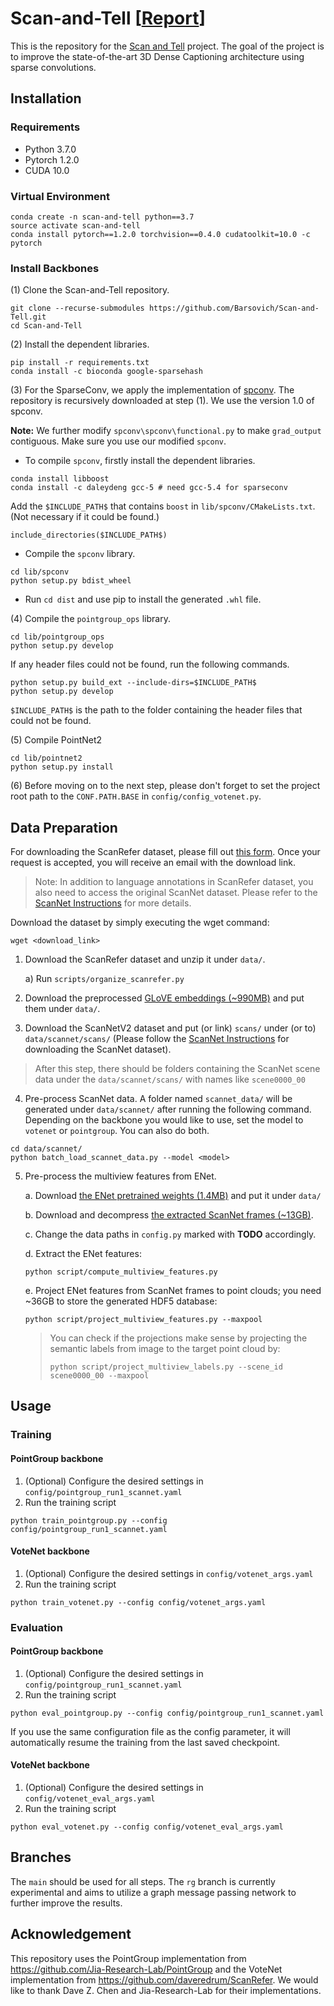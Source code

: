 # Scan-and-Tell [[Report](https://github.com/Barsovich/Scan-and-Tell/blob/main/report.pdf)]
This is the repository for the [Scan and Tell](https://github.com/Barsovich/Scan-and-Tell/blob/main/report.pdf) project. The goal of the project is to improve the state-of-the-art 3D Dense Captioning architecture using sparse convolutions.

## Installation

### Requirements
* Python 3.7.0
* Pytorch 1.2.0
* CUDA 10.0

### Virtual Environment
```
conda create -n scan-and-tell python==3.7
source activate scan-and-tell
conda install pytorch==1.2.0 torchvision==0.4.0 cudatoolkit=10.0 -c pytorch
```

### Install Backbones

(1) Clone the Scan-and-Tell repository.
```
git clone --recurse-submodules https://github.com/Barsovich/Scan-and-Tell.git
cd Scan-and-Tell
```

(2) Install the dependent libraries.
```
pip install -r requirements.txt
conda install -c bioconda google-sparsehash 
```

(3) For the SparseConv, we apply the implementation of [spconv](https://github.com/traveller59/spconv). The repository is recursively downloaded at step (1). We use the version 1.0 of spconv. 

**Note:** We further modify `spconv\spconv\functional.py` to make `grad_output` contiguous. Make sure you use our modified `spconv`.

* To compile `spconv`, firstly install the dependent libraries. 
```
conda install libboost
conda install -c daleydeng gcc-5 # need gcc-5.4 for sparseconv
```
Add the `$INCLUDE_PATH$` that contains `boost` in `lib/spconv/CMakeLists.txt`. (Not necessary if it could be found.)
```
include_directories($INCLUDE_PATH$)
```

* Compile the `spconv` library.
```
cd lib/spconv
python setup.py bdist_wheel
```

* Run `cd dist` and use pip to install the generated `.whl` file.



(4) Compile the `pointgroup_ops` library.
```
cd lib/pointgroup_ops
python setup.py develop
```
If any header files could not be found, run the following commands. 
```
python setup.py build_ext --include-dirs=$INCLUDE_PATH$
python setup.py develop
```
`$INCLUDE_PATH$` is the path to the folder containing the header files that could not be found.

(5) Compile PointNet2

```
cd lib/pointnet2
python setup.py install
```

(6) Before moving on to the next step, please don't forget to set the project root path to the `CONF.PATH.BASE` in `config/config_votenet.py`.
## Data Preparation

For downloading the ScanRefer dataset, please fill out [this form](https://forms.gle/aLtzXN12DsYDMSXX6). Once your request is accepted, you will receive an email with the download link.

> Note: In addition to language annotations in ScanRefer dataset, you also need to access the original ScanNet dataset. Please refer to the [ScanNet Instructions](data/scannet/README.md) for more details.

Download the dataset by simply executing the wget command:
```
wget <download_link>
```

1. Download the ScanRefer dataset and unzip it under `data/`.
   
    a) Run `scripts/organize_scanrefer.py`
2. Download the preprocessed [GLoVE embeddings (~990MB)](http://kaldir.vc.in.tum.de/glove.p) and put them under `data/`.
3. Download the ScanNetV2 dataset and put (or link) `scans/` under (or to) `data/scannet/scans/` (Please follow the [ScanNet Instructions](data/scannet/README.md) for downloading the ScanNet dataset).
> After this step, there should be folders containing the ScanNet scene data under the `data/scannet/scans/` with names like `scene0000_00`
4. Pre-process ScanNet data. A folder named `scannet_data/` will be generated under `data/scannet/` after running the following command. Depending on the backbone you would like to use, set the model to `votenet` or `pointgroup`. You can also do both.
```
cd data/scannet/
python batch_load_scannet_data.py --model <model>
```
5. Pre-process the multiview features from ENet. 

    a. Download [the ENet pretrained weights (1.4MB)](http://kaldir.vc.in.tum.de/ScanRefer/scannetv2_enet.pth) and put it under `data/`
    
    b. Download and decompress [the extracted ScanNet frames (~13GB)](http://kaldir.vc.in.tum.de/3dsis/scannet_train_images.zip).

    c. Change the data paths in `config.py` marked with __TODO__ accordingly.

    d. Extract the ENet features:
    ```shell
    python script/compute_multiview_features.py
    ```

    e. Project ENet features from ScanNet frames to point clouds; you need ~36GB to store the generated HDF5 database:
    ```shell
    python script/project_multiview_features.py --maxpool
    ```
    > You can check if the projections make sense by projecting the semantic labels from image to the target point cloud by:
    > ```shell
    > python script/project_multiview_labels.py --scene_id scene0000_00 --maxpool
    > ```
## Usage
### Training
#### PointGroup backbone
1. (Optional) Configure the desired settings in `config/pointgroup_run1_scannet.yaml`
2. Run the training script
```shell
python train_pointgroup.py --config config/pointgroup_run1_scannet.yaml
```
#### VoteNet backbone
1. (Optional) Configure the desired settings in `config/votenet_args.yaml`
2. Run the training script
```shell
python train_votenet.py --config config/votenet_args.yaml
```
### Evaluation
#### PointGroup backbone
1. (Optional) Configure the desired settings in `config/pointgroup_run1_scannet.yaml`
2. Run the training script
```shell
python eval_pointgroup.py --config config/pointgroup_run1_scannet.yaml
```
If you use the same configuration file as the config parameter, it will automatically resume the training from the last saved checkpoint.
#### VoteNet backbone
1. (Optional) Configure the desired settings in `config/votenet_eval_args.yaml`
2. Run the training script
```shell
python eval_votenet.py --config config/votenet_eval_args.yaml
```

## Branches
The `main` should be used for all steps. The `rg` branch is currently experimental and aims to utilize a graph message passing network to further improve the results.

## Acknowledgement
This repository uses the PointGroup implementation from https://github.com/Jia-Research-Lab/PointGroup and the VoteNet implementation from https://github.com/daveredrum/ScanRefer. We would like to thank Dave Z. Chen and Jia-Research-Lab for their implementations.
